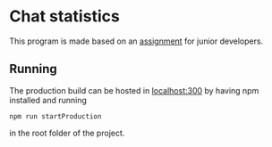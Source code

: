 # Chat statistics

This program is made based on an [assignment](https://gist.github.com/mentholi/5ea28405efce93c9060f1b5012897d12#file-junior_frontend_assigment_draft-md) for junior developers.

## Running

The production build can be hosted in [localhost:300](http://localhost:3000/) by having npm installed and running
```
npm run startProduction
```
in the root folder of the project.